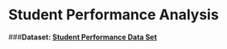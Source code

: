 # Student Performance Analysis

###**Dataset: [Student Performance Data Set](https://archive.ics.uci.edu/ml/datasets/Student+Performance)**
